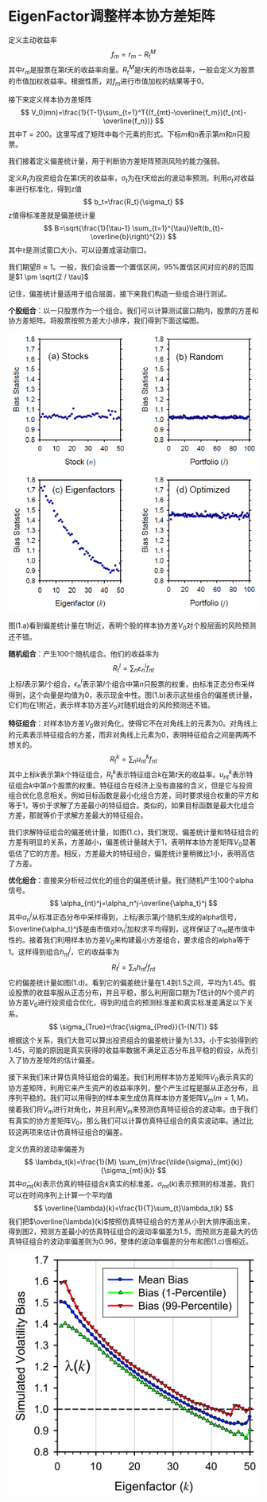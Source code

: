 # EigenFactor调整样本协方差矩阵

定义主动收益率
$$
f_m=r_m-R_t^M
$$
其中$r_m$是股票在第$t$天的收益率向量。$R_t^M$是$t$天的市场收益率，一般会定义为股票的市值加权收益率。根据性质，对$f_m$进行市值加权的结果等于0。

接下来定义样本协方差矩阵
$$
V_0(mn)=\frac{1}{T-1}\sum_{t=1}^T{(f_{mt}-\overline{f_m})(f_{nt}-\overline{f_n})}
$$
其中$T=200$。这里写成了矩阵中每个元素的形式。下标$m$和$n$表示第$m$和$n$只股票。

我们接着定义偏差统计量，用于判断协方差矩阵预测风险的能力强弱。

定义$R_t$为投资组合在第$t$天的收益率，$\sigma_t$为在$t$天给出的波动率预测。利用$\sigma_t$对收益率进行标准化，得到z值
$$
b_t=\frac{R_t}{\sigma_t}
$$
z值得标准差就是偏差统计量
$$
B=\sqrt{\frac{1}{\tau-1} \sum_{t=1}^{\tau}\left(b_{t}-\overline{b}\right)^{2}}
$$
其中$\tau$是测试窗口大小，可以设置成滚动窗口。

我们期望$B\approx 1$。一般，我们会设置一个置信区间，95%置信区间对应的$B$的范围是$1 \pm \sqrt{2 / \tau}$



记住，偏差统计量适用于组合层面，接下来我们构造一些组合进行测试。

**个股组合**：以一只股票作为一个组合。我们可以计算测试窗口期内，股票的方差和协方差矩阵。将股票按照方差大小排序，我们得到下面这幅图。

![ori bias test](https://raw.githubusercontent.com/Casey1203/axioma-paper/master/note/img/ori_bias_test.png)

图(1.a)看到偏差统计量在1附近，表明个股的样本协方差$V_0$对个股层面的风险预测还不错。

**随机组合**：产生100个随机组合。他们的收益率为
$$
R_{t}^{l}=\sum_{n} \varepsilon_{n}^{l} f_{n t}
$$
上标$l$表示第$l$个组合，$\epsilon_n^l$表示第$l$个组合中第$n$只股票的权重，由标准正态分布采样得到，这个向量是均值为0，表示现金中性。图(1.b)表示这些组合的偏差统计量，它们均在1附近，表示样本协方差$V_0$对随机组合的风险预测还不错。

**特征组合**：对样本协方差$V_0$做对角化，使得它不在对角线上的元素为0。对角线上的元素表示特征组合的方差，而非对角线上元素为0，表明特征组合之间是两两不想关的。
$$
R_{t}^{k}=\sum_{n} u_{n t}^{k} f_{n t}
$$
其中上标$k$表示第$k$个特征组合，$R_t^k$表示特征组合$k$在第$t$天的收益率。$u_{nt}^k$表示特征组合$k$中第$n$个股票的权重。特征组合在经济上没有直接的含义，但是它与投资组合优化息息相关。例如目标函数是最小化组合方差，同时要求组合权重的平方和等于1，等价于求解了方差最小的特征组合。类似的，如果目标函数是最大化组合方差，那就等价于求解方差最大的特征组合。

我们求解特征组合的偏差统计量，如图(1.c)，我们发现，偏差统计量和特征组合的方差有明显的关系，方差越小，偏差统计量越大于1，表明样本协方差矩阵$V_0$显著低估了它的方差。相反，方差最大的特征组合，偏差统计量稍微比1小，表明高估了方差。

**优化组合**：直接来分析经过优化的组合的偏差统计量。我们随机产生100个alpha信号。
$$
\alpha_{nt}^j=\alpha_n^j-\overline{\alpha_t}^j
$$
其中$\alpha_n^j$从标准正态分布中采样得到，上标$j$表示第$j$个随机生成的alpha信号，$\overline{\alpha_t}^j$是由市值对$\alpha_n^j$加权求平均得到，这样保证了$\alpha_{nt}$是市值中性的。接着我们利用样本协方差$V_0$来构建最小方差组合，要求组合的alpha等于1。这样得到组合$h_{nt}^j$，它的收益率为
$$
R_t^j=\sum_{n}h_{nt}^j f_{nt}
$$
它的偏差统计量如图(1.d)。看到它的偏差统计量在1.4到1.5之间，平均为1.45。假设股票的收益率服从正态分布，并且平稳，那么利用窗口期为$T$估计的$N$个资产的协方差$V_0$进行投资组合优化，得到的组合的预测标准差和真实标准差满足以下关系。
$$
\sigma_{True}=\frac{\sigma_{Pred}}{1-(N/T)}
$$
根据这个关系，我们大致可以算出投资组合的偏差统计量为1.33，小于实验得到的1.45，可能的原因是真实获得的收益率数据不满足正态分布且平稳的假设，从而引入了协方差矩阵的估计偏差。



接下来我们来计算仿真特征组合的偏差。我们利用样本协方差矩阵$V_0$表示真实的协方差矩阵，利用它来产生资产的收益率序列，整个产生过程是服从正态分布，且序列平稳的。我们可以用得到的样本来生成仿真样本协方差矩阵$V_m(m=1,M)$。接着我们将$V_m$进行对角化，并且利用$V_m$来预测仿真特征组合的波动率。由于我们有真实的协方差矩阵$V_0$，那么我们可以计算仿真特征组合的真实波动率。通过比较这两项来估计仿真特征组合的偏差。

定义仿真的波动率偏差为
$$
\lambda_t(k)=\frac{1}{M} \sum_{m}\frac{\tilde{\sigma}_{mt}(k)}{\sigma_{mt}(k)}
$$
其中$\tilde{\sigma}_{mt}(k)$表示仿真的特征组合$k$真实的标准差。$\sigma_{mt}(k)$表示预测的标准差。我们可以在时间序列上计算一个平均值
$$
\overline{\lambda}(k)=\frac{1}{T}\sum_{t}\lambda_t(k)
$$
我们把$\overline{\lambda}(k)$按照仿真特征组合的方差从小到大排序画出来，得到图2，预测方差最小的仿真特征组合的波动率偏差为1.5，而预测方差最大的仿真特征组合的波动率偏差则为0.96，整体的波动率偏差的分布和图(1.c)很相近。

![ori bias test](https://raw.githubusercontent.com/Casey1203/axioma-paper/master/note/img/vol_bias.png)